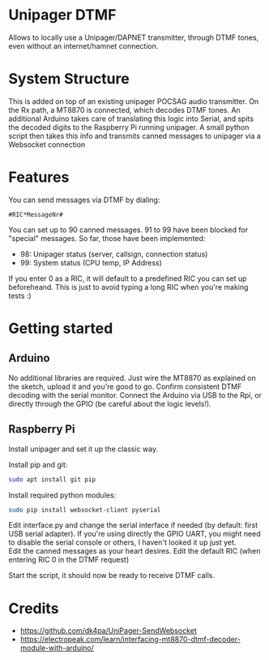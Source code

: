 # Unipager DTMF
Allows to locally use a Unipager/DAPNET transmitter, through DTMF tones, even without an internet/hamnet connection. 

# System Structure
This is added on top of an existing unipager POCSAG audio transmitter. On the Rx path, a MT8870 is connected, which decodes DTMF tones. 
An additional Arduino takes care of translating this logic into Serial, and spits the decoded digits to the Raspberry Pi running unipager. 
A small python script then takes this info and transmits canned messages to unipager via a Websocket connection

# Features
You can send messages via DTMF by dialing:
```
#RIC*MessageNr#
```
You can set up to 90 canned messages. 91 to 99 have been blocked for "special" messages. So far, those have been implemented:
* 98: Unipager status (server, callsign, connection status)
* 99: System status (CPU temp, IP Address)

If you enter 0 as a RIC, it will default to a predefined RIC you can set up beforeheand. This is just to avoid typing a long RIC when you're making tests :) 

# Getting started

## Arduino
No additional libraries are required. Just wire the MT8870 as explained on the sketch, upload it and you're good to go. Confirm consistent DTMF decoding with the serial monitor.
Connect the Arduino via USB to the Rpi, or directly through the GPIO (be careful about the logic levels!).

## Raspberry Pi
Install unipager and set it up the classic way.

Install pip and git:
```bash
sudo apt install git pip
```
Install required python modules:
```bash
sudo pip install websocket-client pyserial
```
Edit interface.py and change the serial interface if needed (by default: first USB serial adapter). If you're using directly the GPIO UART, you might need to disable the serial console or others, I haven't looked it up just yet.	
Edit the canned messages as your heart desires.
Edit the default RIC (when entering RIC 0 in the DTMF request)
	
Start the script, it should now be ready to receive DTMF calls.


# Credits
* https://github.com/dk4pa/UniPager-SendWebsocket
* https://electropeak.com/learn/interfacing-mt8870-dtmf-decoder-module-with-arduino/